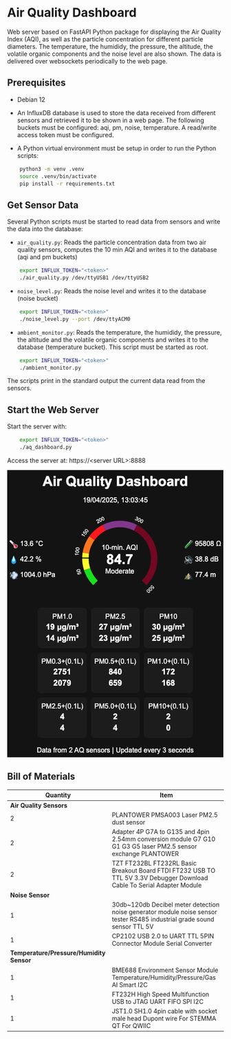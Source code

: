# Air Quality Dashboard

Web server based on FastAPI Python package for displaying the Air Quality Index (AQI),
as well as the particle concentration for different particle diameters. The temperature, the humididy, the pressure, the altitude, the volatile organic components and the noise level are also shown. The data is delivered over websockets periodically to the web page.

## Prerequisites

- Debian 12

- An InfluxDB database is used to store the data received from different sensors and retrieved it to be shown in a web page.
The following buckets must be configured: aqi, pm, noise, temperature. A read/write access token must be configured.

- A Python virtual environment must be setup in order to run the Python scripts:

```bash
    python3 -m venv .venv
    source .venv/bin/activate
    pip install -r requirements.txt
```

## Get Sensor Data

Several Python scripts must be started to read data from sensors and write the data into the database:

  - `air_quality.py`: Reads the particle concentration data from two air quality sensors, computes the 10 min AQI and writes it to the database (aqi and pm buckets)

```bash
    export INFLUX_TOKEN="<token>"
    ./air_quality.py /dev/ttyUSB1 /dev/ttyUSB2
```

  - `noise_level.py`: Reads the noise level and writes it to the database (noise bucket)

```bash
    export INFLUX_TOKEN="<token>"
    ./noise_level.py --port /dev/ttyACM0
```

  - `ambient_monitor.py`: Reads the temperature, the humididy, the pressure, the altitude and the volatile organic components and writes it to the database (temperature bucket). This script must be started as root.

```bash
    export INFLUX_TOKEN="<token>"
    ./ambient_monitor.py
```

The scripts print in the standard output the current data read from the sensors.

## Start the Web Server

Start the server with:

```bash
    export INFLUX_TOKEN="<token>"
    ./aq_dashboard.py
```

Access the server at: https://\<server URL\>:8888

![AQD](screenshots/aq_dashboard.png "Air Quality Dashboard")

## Bill of Materials

| Quantity | Item |
|--------------|----------|
| **Air Quality Sensors** | |
| 2            | PLANTOWER PMSA003 Laser PM2.5 dust sensor |
| 2            | Adapter 4P G7A to G135 and 4pin 2.54mm conversion module G7 G10 G1 G3 G5 laser PM2.5 sensor exchange PLANTOWER |
| 2            | TZT FT232BL FT232RL Basic Breakout Board FTDI FT232 USB TO TTL 5V 3.3V Debugger Download Cable To Serial Adapter Module |
| **Noise Sensor** | |
| 1        | 30db~120db Decibel meter detection noise generator module noise sensor tester RS485 industrial grade sound sensor TTL 5V |
| 1        | CP2102 USB 2.0 to UART TTL 5PIN Connector Module Serial Converter |
| **Temperature/Pressure/Humidity Sensor** | |
| 1        | BME688 Environment Sensor Module Temperature/Humidity/Pressure/Gas AI Smart I2C |
| 1        | FT232H High Speed Multifunction USB to JTAG UART FIFO SPI I2C |
| 1        | JST1.0 SH1.0 4pin cable with socket male head Dupont wire For STEMMA QT For QWIIC |